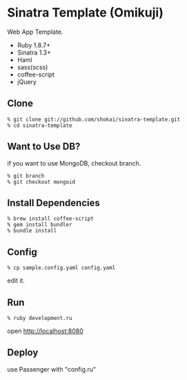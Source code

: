 Sinatra Template (Omikuji)
==========================
Web App Template.

* Ruby 1.8.7+
* Sinatra 1.3+
* Haml
* sass(scss)
* coffee-script
* jQuery


Clone
-----

    % git clone git://github.com/shokai/sinatra-template.git
    % cd sinatra-template


Want to Use DB?
---------------
if you want to use MongoDB, checkout branch.

    % git branch
    % git checkout mongoid


Install Dependencies
--------------------

    % brew install coffee-script
    % gem install bundler
    % bundle install


Config
------

    % cp sample.config.yaml config.yaml

edit it.


Run
---

    % ruby development.ru

open [http://localhost:8080](http://localhost:8080)


Deploy
------
use Passenger with "config.ru"


